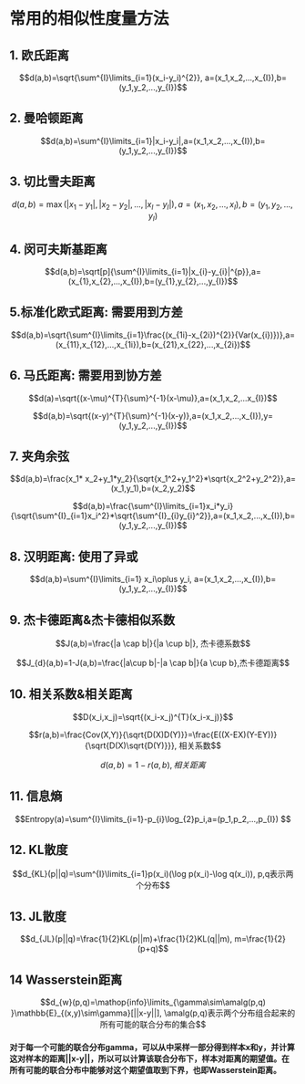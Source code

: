 # 常用的相似性度量方法

## 1. 欧氏距离

$$d(a,b)=\sqrt{\sum^{I}\limits_{i=1}(x_i-y_i)^{2}}, a=(x_1,x_2,...,x_{I}),b=(y_1,y_2,...,y_{I})$$

## 2. 曼哈顿距离

$$d(a,b)=\sum^{I}\limits_{i=1}|x_i-y_i|,a=(x_1,x_2,...,x_{I}),b=(y_1,y_2,...,y_{I})$$

## 3. 切比雪夫距离

$$d(a,b)=\max(|x_1-y_1|,|x_2-y_2|,...,|x_{I}-y_{I}|),a=(x_1,x_2,...,x_{I}),b=(y_1,y_2,...,y_{I})$$

## 4. 闵可夫斯基距离

$$d(a,b)=\sqrt[p]{\sum^{I}\limits_{i=1}|x_{i}-y_{i}|^{p}},a=(x_{1},x_{2},...,x_{I}),b=(y_{1},y_{2},...,y_{I})$$

## 5.标准化欧式距离: 需要用到方差

$$d(a,b)=\sqrt{\sum^{I}\limits_{i=1}\frac{(x_{1i}-x_{2i})^{2}}{Var(x_{i})})},a=(x_{11},x_{12},...,x_{1i}),b=(x_{21},x_{22},...,x_{2i})$$

## 6. 马氏距离: 需要用到协方差

$$d(a)=\sqrt{(x-\mu)^{T}{\sum}^{-1}(x-\mu)},a=(x_1,x_2,...x_{I})$$

$$d(a,b)=\sqrt{(x-y)^{T}{\sum}^{-1}(x-y)},a=(x_1,x_2,...,x_{I}),y=(y_1,y_2,...,y_{I})$$

## 7. 夹角余弦

$$d(a,b)=\frac{x_1* x_2+y_1*y_2}{\sqrt{x_1^2+y_1^2}*\sqrt{x_2^2+y_2^2}},a=(x_1,y_1),b=(x_2,y_2)$$

$$d(a,b)=\frac{\sum^{I}\limits_{i=1}x_i*y_i}{\sqrt{\sum^{I}_{i=1}x_i^2}*\sqrt{\sum^{I}_{i}y_{i}^2}},a=(x_1,x_2,...,x_{I}),b=(y_1,y_2,...,y_{I})$$

## 8. 汉明距离: 使用了异或

$$d(a,b)=\sum^{I}\limits_{i=1} x_i\oplus y_i, a=(x_1,x_2,...,x_{I}),b=(y_1,y_2,...,y_{I})$$

## 9. 杰卡德距离&杰卡德相似系数

$$J(a,b)=\frac{|a \cap b|}{|a \cup b|}, 杰卡德系数$$

$$J_{d}(a,b)=1-J(a,b)=\frac{|a\cup b|-|a \cap b|}{a \cup b},杰卡德距离$$

## 10. 相关系数&相关距离

$$D(x_i,x_j)=\sqrt{(x_i-x_j)^{T}(x_i-x_j)}$$

$$r(a,b)=\frac{Cov(X,Y)}{\sqrt{D(X)D(Y)}}=\frac{E((X-EX)(Y-EY))}{\sqrt{D(X)\sqrt{D(Y)}}}, 相关系数$$

$$d(a,b)=1-r(a,b),相关距离$$

## 11. 信息熵

$$Entropy(a)=\sum^{I}\limits_{i=1}-p_{i}\log_{2}p_i,a=(p_1,p_2,...,p_{I}) $$

## 12. KL散度

$$d_{KL}(p||q)=\sum^{I}\limits_{i=1}p(x_i)(\log p(x_i)-\log q(x_i)), p,q表示两个分布$$

## 13. JL散度

$$d_{JL}(p||q)=\frac{1}{2}KL(p||m)+\frac{1}{2}KL(q||m), m=\frac{1}{2}(p+q)$$

## 14 Wasserstein距离

$$d_{w}(p,q)=\mathop{info}\limits_{\gamma\sim\amalg(p,q) }\mathbb{E}_{(x,y)\sim\gamma}[||x-y||], \amalg(p,q)表示两个分布组合起来的所有可能的联合分布的集合$$

#### 对于每一个可能的联合分布gamma，可以从中采样一部分得到样本x和y，并计算这对样本的距离||x-y||，所以可以计算该联合分布下，样本对距离的期望值。在所有可能的联合分布中能够对这个期望值取到下界，也即Wasserstein距离。
